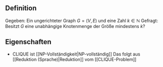 ## Definition
Gegeben: Ein ungerichteter Graph $G=(V, E)$ und eine Zahl $k \in \mathbb{N}$
Gefragt: Besitzt $G$ eine unabhängige Knotenmenge der Größe mindestens $k$?


## Eigenschaften
- CLIQUE ist [[NP-Vollständigkeit|NP-vollständig]]
Das folgt aus [[Reduktion (Sprache)|Reduktion]] vom [[CLIQUE-Problem]]